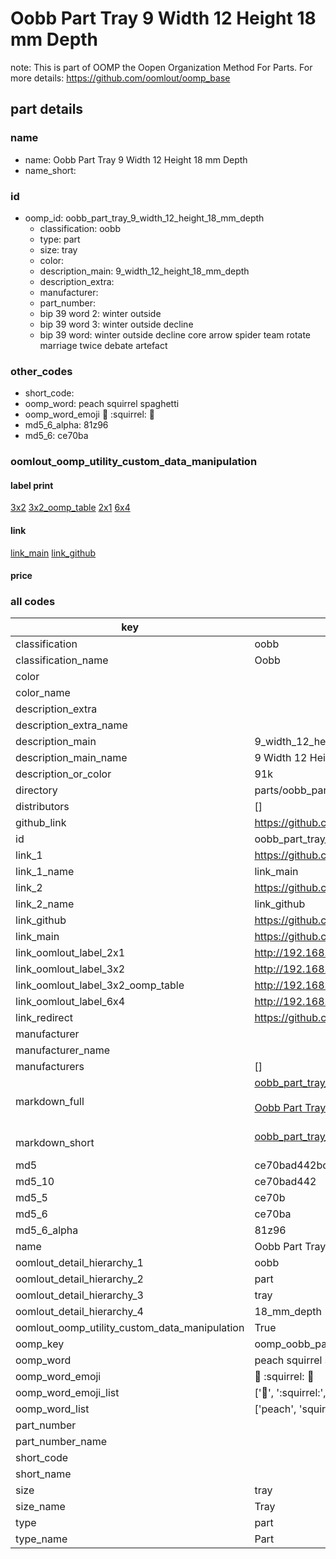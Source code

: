 # Oobb Part Tray 9 Width 12 Height 18 mm Depth  

note: This is part of OOMP the Oopen Organization Method For Parts. For more details: https://github.com/oomlout/oomp_base

##  part details
  







### name
* name: Oobb Part Tray 9 Width 12 Height 18 mm Depth
* name_short: 
### id
* oomp_id: oobb_part_tray_9_width_12_height_18_mm_depth
  * classification: oobb
  * type: part
  * size: tray
  * color: 
  * description_main: 9_width_12_height_18_mm_depth
  * description_extra: 
  * manufacturer: 
  * part_number: 
  * bip 39 word 2: winter outside
  * bip 39 word 3: winter outside decline
  * bip 39 word: winter outside decline core arrow spider team rotate marriage twice debate artefact

### other_codes
* short_code: 
* oomp_word: peach squirrel spaghetti
* oomp_word_emoji :peach: :squirrel: :spaghetti:
* md5_6_alpha: 81z96
* md5_6: ce70ba






### oomlout_oomp_utility_custom_data_manipulation
#### label print
[3x2](http://192.168.1.245:1112/?label=oomp%2081z96)
[3x2_oomp_table](http://192.168.1.108:1112/?label=oomp%2081z96)
[2x1](http://192.168.1.242:1112/?label=oomp%2081z96)
[6x4](http://192.168.1.55:1112/?label=oomp%2081z96)    

#### link

[link_main](https://github.com/oomlout/oomlout_oomp_version_1_messy/tree/main/parts/oobb_part_tray_9_width_12_height_18_mm_depth) [link_github](https://github.com/oomlout/oomlout_oomp_version_1_messy/tree/main/parts/oobb_part_tray_9_width_12_height_18_mm_depth)                             

#### price







### all codes 
| key | value |  
| --- | --- |  
| classification | oobb |  
| classification_name | Oobb |  
| color |  |  
| color_name |  |  
| description_extra |  |  
| description_extra_name |  |  
| description_main | 9_width_12_height_18_mm_depth |  
| description_main_name | 9 Width 12 Height 18 mm Depth |  
| description_or_color | 91k |  
| directory | parts/oobb_part_tray_9_width_12_height_18_mm_depth |  
| distributors | [] |  
| github_link | https://github.com/oomlout/oomlout_oomp_part_src/tree/main/parts/oobb_part_tray_9_width_12_height_18_mm_depth |  
| id | oobb_part_tray_9_width_12_height_18_mm_depth |  
| link_1 | https://github.com/oomlout/oomlout_oomp_version_1_messy/tree/main/parts/oobb_part_tray_9_width_12_height_18_mm_depth |  
| link_1_name | link_main |  
| link_2 | https://github.com/oomlout/oomlout_oomp_version_1_messy/tree/main/parts/oobb_part_tray_9_width_12_height_18_mm_depth |  
| link_2_name | link_github |  
| link_github | https://github.com/oomlout/oomlout_oomp_version_1_messy/tree/main/parts/oobb_part_tray_9_width_12_height_18_mm_depth |  
| link_main | https://github.com/oomlout/oomlout_oomp_version_1_messy/tree/main/parts/oobb_part_tray_9_width_12_height_18_mm_depth |  
| link_oomlout_label_2x1 | http://192.168.1.242:1112/?label=oomp%2081z96 |  
| link_oomlout_label_3x2 | http://192.168.1.245:1112/?label=oomp%2081z96 |  
| link_oomlout_label_3x2_oomp_table | http://192.168.1.108:1112/?label=oomp%2081z96 |  
| link_oomlout_label_6x4 | http://192.168.1.55:1112/?label=oomp%2081z96 |  
| link_redirect | https://github.com/oomlout/oomlout_oomp_version_1_messy/tree/main/parts/oobb_part_tray_9_width_12_height_18_mm_depth |  
| manufacturer |  |  
| manufacturer_name |  |  
| manufacturers | [] |  
| markdown_full | [oobb_part_tray_9_width_12_height_18_mm_depth](none)<br>[](none)<br>[Oobb Part Tray 9 Width 12 Height 18 Mm Depth](none)<br><br> |  
| markdown_short | [oobb_part_tray_9_width_12_height_18_mm_depth](none)<br><br> |  
| md5 | ce70bad442bc3bd74686530471e767e0 |  
| md5_10 | ce70bad442 |  
| md5_5 | ce70b |  
| md5_6 | ce70ba |  
| md5_6_alpha | 81z96 |  
| name | Oobb Part Tray 9 Width 12 Height 18 mm Depth |  
| oomlout_detail_hierarchy_1 | oobb |  
| oomlout_detail_hierarchy_2 | part |  
| oomlout_detail_hierarchy_3 | tray |  
| oomlout_detail_hierarchy_4 | 18_mm_depth |  
| oomlout_oomp_utility_custom_data_manipulation | True |  
| oomp_key | oomp_oobb_part_tray_9_width_12_height_18_mm_depth |  
| oomp_word | peach squirrel spaghetti |  
| oomp_word_emoji | :peach: :squirrel: :spaghetti: |  
| oomp_word_emoji_list | [':peach:', ':squirrel:', ':spaghetti:'] |  
| oomp_word_list | ['peach', 'squirrel', 'spaghetti'] |  
| part_number |  |  
| part_number_name |  |  
| short_code |  |  
| short_name |  |  
| size | tray |  
| size_name | Tray |  
| type | part |  
| type_name | Part |  
